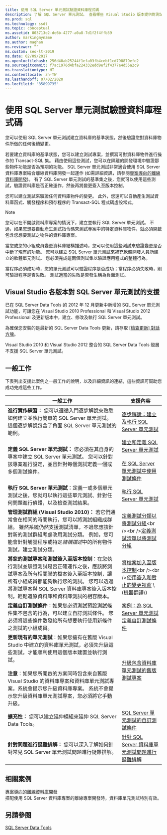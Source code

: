 ```yaml
---
title: 使用 SQL Server 單元測試驗證資料庫程式碼
description: 了解 SQL Server 單元測試。 查看哪些 Visual Studio 版本提供對測試的支援，以及檢視有關使用測試來確認資料庫程式碼的資源。
ms.prod: sql
ms.technology: ssdt
ms.topic: conceptual
ms.assetid: 003713e2-de6b-4277-a0a8-7d1f2f4ffb39
author: markingmyname
ms.author: maghan
ms.reviewer: “”
ms.custom: seo-lt-2019
ms.date: 02/09/2017
ms.openlocfilehash: 256d40ab25244f1efa03fb4cebf1cd798879efe2
ms.sourcegitcommit: f7ac1976d4bfa224332edd9ef2f4377a4d55a2c9
ms.translationtype: HT
ms.contentlocale: zh-TW
ms.lasthandoff: 07/02/2020
ms.locfileid: "85899735"
---
```

# <a name="verifying-database-code-by-using-sql-server-unit-tests"></a>使用 SQL Server 單元測試驗證資料庫程式碼

您可以使用 SQL Server 單元測試建立資料庫的基準狀態，然後驗證您對資料庫物件所做的任何後續變更。  
  
若要建立資料庫的基準狀態，您可以建立測試專案，並撰寫可對資料庫物件進行操作的 Transact\-SQL 集。 藉由使用這些測試，您可以在隔離的開發環境中驗證那些物件功能是否為預期的功能。 SQL Server 單元測試非常適合使用 SQL Server 資料庫專案結合離線資料庫開發一起運作 (如需詳細資訊，請參閱[專案導向的離線資料庫開發](../ssdt/project-oriented-offline-database-development.md))。 有了 SQL Server 單元測試的基準集之後，您就可以使用這些測試，驗證資料庫是否正確運作，然後再將變更簽入至版本控制。  
  
您可以建立測試來驗證任何資料庫物件的變更。 此外，您還可以自動產生測試資料庫函式、觸發程序和預存程序的 Transact\-SQL 程式碼虛設常式。  
  
> [!NOTE]  
> 您可以在不開啟資料庫專案的情況下，建立並執行 SQL Server 單元測試。 不過，如果您想要自動產生測試指令碼來測試專案中的特定資料庫物件，就必須開啟包含您想要測試之物件的資料庫專案。  
  
當您或您的小組成員變更資料庫結構描述時，您可以使用這些測試來驗證變更是否中斷了現有的功能。 您可以建立 SQL Server 單元測試來補充軟體開發人員所建立的軟體單元測試。 您必須完成這兩個測試集以驗證應用程式的整體行為。  
  
當程序必須成功時，您的單元測試可以驗證程序是否成功；當程序必須失敗時，則可驗證程序是否失敗。 測試適當的失敗是否發生稱為負面測試。  
  
## <a name="visual-studio-editions-support-for-sql-server-unit-tests"></a>Visual Studio 各版本對 SQL Server 單元測試的支援  
已在 SQL Server Data Tools 的 2012 年 12 月更新中新增的 SQL Server 單元測試功能，可讓您在 Visual Studio 2010 Professional 和 Visual Studio 2012 Professional 及更新版本中，建立、修改及執行 SQL Server 單元測試。  
  
為確保您安裝的是最新的 SQL Server Data Tools 更新，請存取 [[檢查更新] 對話方塊](../ssdt/check-for-updates-dialog-box.md)。  
  
Visual Studio 2010 和 Visual Studio 2012 整合的 SQL Server Data Tools 殼層不支援 SQL Server 單元測試。  
  
## <a name="common-tasks"></a>一般工作  
下表列出支援此案例之一般工作的說明，以及詳細資訊的連結，這些資訊可幫助您成功完成這些工作。  
  
|一般工作|支援內容|  
|----------------|----------------------|  
|**進行實作練習：** 您可以遵循入門逐步解說來熟悉如何建立並執行簡單的 SQL Server 單元測試。 這個逐步解說包含了負面 SQL Server 單元測試的範例。|[逐步解說：建立及執行 SQL Server 單元測試](../ssdt/walkthrough-creating-and-running-a-sql-server-unit-test.md)|  
|**定義 SQL Server 單元測試：** 您必須在其自身的專案中建立 SQL Server 單元測試。 您可以針對該專案進行設定，並且針對每個測試定義一個或多個測試條件。|[建立和定義 SQL Server 單元測試](../ssdt/creating-and-defining-sql-server-unit-tests.md)<br /><br />[在 SQL Server 單元測試中使用測試條件](../ssdt/using-test-conditions-in-sql-server-unit-tests.md)|  
|**執行 SQL Server 單元測試**：定義一或多個單元測試之後，您就可以執行這些單元測試、針對任何問題進行偵錯，以及檢查測試結果。|[執行 SQL Server 單元測試](../ssdt/running-sql-server-unit-tests.md)|  
|**管理測試群組 (Visual Studio 2010)：** 若它們通常會在相同的時間執行，您可以將測試組織成群組。 雖然系統仍然支援測試清單，不過您應該針對新的測試群組考慮改用測試分類。 例如，您可能會針對觸發程序或特定*結構描述*中的所有物件測試，建立測試分類。|[定義測試分類以將測試分組](https://msdn.microsoft.com/library/dd286595(VS.100).aspx)<br /><br />[定義測試清單以將測試分組](https://msdn.microsoft.com/library/dd286584(VS.100).aspx)|  
|**將您的測試專案和測試簽入至版本控制**：在您執行測試並驗證測試是否正確運作之後，應該將測試專案及所有相關聯的檔案簽入至版本控制，讓所有小組成員都能夠執行您的測試。 您可以透過將測試專案與 SQL Server 資料庫專案簽入版本控制，輕鬆還原資料庫和資料庫測試的相容版本。|[將檔案加入至版本控制](https://msdn.microsoft.com/library/ms181374(VS.100).aspx)<br /><br />[使用簽入和暫止的變更視窗](https://msdn.microsoft.com/library/ms245462(VS.100).aspx) \(機器翻譯\)|  
|**定義自訂測試條件**：如果您必須測試預設測試條件集不包含的行為，可以建立自訂測試條件。 您必須將這些條件散發給所有想要執行使用新條件之測試的小組成員。|[案例：為 SQL Server 單元測試定義自訂測試條件](https://msdn.microsoft.com/library/dd193282(VS.100).aspx)|  
|**更新現有的單元測試**：如果您擁有在舊版 Visual Studio 中建立的資料庫單元測試，必須先升級這些測試，才能順利使用這個版本建置並執行測試。<br /><br />**注意**：如果您所開啟的方案同時包含來自舊版 Visual Studio 的資料庫專案和資料庫單元測試專案，系統會提示您升級資料庫專案。 系統不會提示您升級資料庫單元測試專案，您必須將它手動升級。|[升級包含資料庫單元測試的舊版測試專案](../ssdt/upgrade-an-older-test-project-containing-database-unit-tests.md)|  
|**擴充性：** 您可以建立延伸模組來延伸 SQL Server Data Tools。|[SQL Server 單元測試的自訂測試條件](../ssdt/custom-test-conditions-for-sql-server-unit-tests.md)|  
|**針對問題進行疑難排解：** 您可以深入了解如何針對常見 SQL Server 單元測試問題進行疑難排解。|[針對 SQL Server 資料庫單元測試問題進行疑難排解](../ssdt/troubleshooting-sql-server-database-unit-testing-issues.md)|  
  
## <a name="related-scenarios"></a>相關案例  
[專案導向的離線資料庫開發](../ssdt/project-oriented-offline-database-development.md)  
搭配使用 SQL Server 資料庫專案的離線專案開發時，資料庫單元測試特別有效。  
  
## <a name="see-also"></a>另請參閱  
[SQL Server Data Tools](../ssdt/sql-server-data-tools.md)  
  
